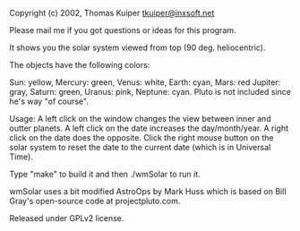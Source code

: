 Copyright (c) 2002, Thomas Kuiper <tkuiper@inxsoft.net>

Please mail me if you got questions or ideas for this program.

It shows you the solar system viewed from top (90 deg. heliocentric).

The objects have the following colors:

Sun: yellow, Mercury: green, Venus: white, Earth: cyan, Mars: red
Jupiter: gray, Saturn: green, Uranus: pink, Neptune: cyan. Pluto
is not included since he's way "of course".

Usage: A left click on the window changes the view between inner and outter
planets. A left click on the date increases the day/month/year. A right
click on the date does the opposite. Click the right mouse button on the
solar system to reset the date to the current date (which is in Universal Time).

Type "make" to build it and then ./wmSolar to run it.

wmSolar uses a bit modified AstroOps by Mark Huss which is based on
Bill Gray's open-source code at projectpluto.com.

Released under GPLv2 license.
